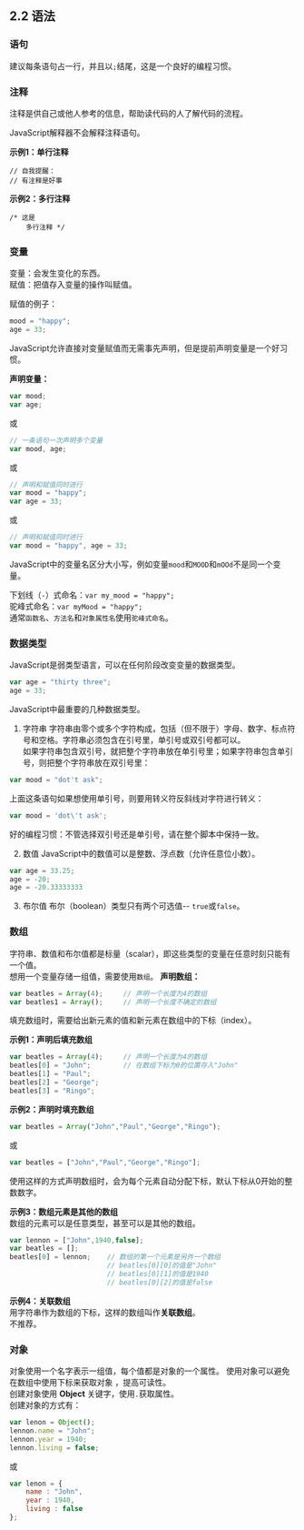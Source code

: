 ## 2.2 语法

### 语句
建议每条语句占一行，并且以`;`结尾，这是一个良好的编程习惯。

### 注释
注释是供自己或他人参考的信息，帮助读代码的人了解代码的流程。

JavaScript解释器不会解释注释语句。

**示例1：单行注释**  
```
// 自我提醒：
// 有注释是好事
```
**示例2：多行注释**  
```
/* 这是
    多行注释 */
```

### 变量
变量：会发生变化的东西。  
赋值：把值存入变量的操作叫赋值。  

赋值的例子：
```javascript
mood = "happy";
age = 33;
```
JavaScript允许直接对变量赋值而无需事先声明，但是提前声明变量是一个好习惯。

**声明变量：**  
```javascript
var mood; 
var age;
```
或
```javascript
// 一条语句一次声明多个变量
var mood, age;
```
或
```javascript
// 声明和赋值同时进行
var mood = "happy";
var age = 33;
```
或
```javascript
// 声明和赋值同时进行
var mood = "happy", age = 33;
```

JavaScript中的变量名区分大小写，例如变量`mood`和`MOOD`和`mOOd`不是同一个变量。

下划线（`-`）式命名：`var my_mood = "happy";`  
驼峰式命名：`var myMood = "happy";`  
通常`函数名`、`方法名`和`对象属性名`使用`驼峰式命名`。  


### 数据类型
JavaScript是弱类型语言，可以在任何阶段改变变量的数据类型。
```javascript
var age = "thirty three";
age = 33;
```

JavaScript中最重要的几种数据类型。
1. 字符串
字符串由零个或多个字符构成，包括（但不限于）字母、数字、标点符号和空格。字符串必须包含在引号里，单引号或双引号都可以。  
如果字符串包含双引号，就把整个字符串放在单引号里；如果字符串包含单引号，则把整个字符串放在双引号里：  
```javascript
var mood = "dot't ask";
```
上面这条语句如果想使用单引号，则要用转义符反斜线对字符进行转义：
```javascript
var mood = 'dot\'t ask';
```

好的编程习惯：不管选择双引号还是单引号，请在整个脚本中保持一致。

2. 数值
JavaScript中的数值可以是整数、浮点数（允许任意位小数）。
```javascript
var age = 33.25;
age = -20;
age = -20.33333333
```

3. 布尔值
布尔（boolean）类型只有两个可选值-- `true`或`false`。


### 数组
字符串、数值和布尔值都是标量（scalar），即这些类型的变量在任意时刻只能有一个值。  
想用一个变量存储一组值，需要使用`数组`。
**声明数组：**  
```javascript
var beatles = Array(4);     // 声明一个长度为4的数组
var beatles1 = Array();     // 声明一个长度不确定的数组
```

填充数组时，需要给出新元素的值和新元素在数组中的下标（index）。

**示例1：声明后填充数组**
```javascript
var beatles = Array(4);     // 声明一个长度为4的数组
beatles[0] = "John";        // 在数组下标为0的位置存入"John"
beatles[1] = "Paul";
beatles[2] = "George";
beatles[3] = "Ringo";
```
**示例2：声明时填充数组**
```javascript
var beatles = Array("John","Paul","George","Ringo");
```
或
```javascript
var beatles = ["John","Paul","George","Ringo"];
```
使用这样的方式声明数组时，会为每个元素自动分配下标，默认下标从0开始的整数数字。

**示例3：数组元素是其他的数组**   
数组的元素可以是任意类型，甚至可以是其他的数组。
```javascript
var lennon = ["John",1940,false];
var beatles = [];
beatles[0] = lennon;    // 数组的第一个元素是另外一个数组
                        // beatles[0][0]的值是"John"
                        // beatles[0][1]的值是1940
                        // beatles[0][2]的值是false
```
**示例4：关联数组**  
用字符串作为数组的下标，这样的数组叫作**关联数组**。  
不推荐。


### 对象
对象使用一个名字表示一组值，每个值都是对象的一个属性。 
使用对象可以避免在数组中使用下标来获取对象 ，提高可读性。  
创建对象使用 **Object** 关键字，使用`.`获取属性。  
创建对象的方式有：  
```javascript
var lenon = Object();
lennon.name = "John";
lennon.year = 1940;
lennon.living = false;
```
或
```javascript
var lenon = {
    name : "John",
    year : 1940,
    living : false
};
```
